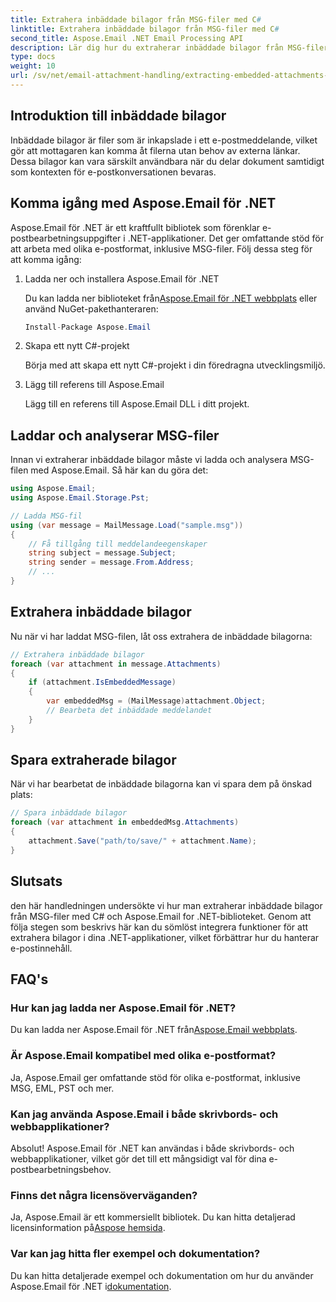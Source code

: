 ```yaml
---
title: Extrahera inbäddade bilagor från MSG-filer med C#
linktitle: Extrahera inbäddade bilagor från MSG-filer med C#
second_title: Aspose.Email .NET Email Processing API
description: Lär dig hur du extraherar inbäddade bilagor från MSG-filer med C# och Aspose.Email för .NET. En omfattande guide med exempel på källkod.
type: docs
weight: 10
url: /sv/net/email-attachment-handling/extracting-embedded-attachments-from-msg-files-using-csharp/
---
```


## Introduktion till inbäddade bilagor

Inbäddade bilagor är filer som är inkapslade i ett e-postmeddelande, vilket gör att mottagaren kan komma åt filerna utan behov av externa länkar. Dessa bilagor kan vara särskilt användbara när du delar dokument samtidigt som kontexten för e-postkonversationen bevaras.

## Komma igång med Aspose.Email för .NET

Aspose.Email för .NET är ett kraftfullt bibliotek som förenklar e-postbearbetningsuppgifter i .NET-applikationer. Det ger omfattande stöd för att arbeta med olika e-postformat, inklusive MSG-filer. Följ dessa steg för att komma igång:

1. Ladda ner och installera Aspose.Email för .NET

    Du kan ladda ner biblioteket från[Aspose.Email för .NET webbplats](https://releases.aspose.com/email/net) eller använd NuGet-pakethanteraren:
   
   ```csharp
   Install-Package Aspose.Email
   ```

2. Skapa ett nytt C#-projekt

   Börja med att skapa ett nytt C#-projekt i din föredragna utvecklingsmiljö.

3. Lägg till referens till Aspose.Email

   Lägg till en referens till Aspose.Email DLL i ditt projekt.

## Laddar och analyserar MSG-filer

Innan vi extraherar inbäddade bilagor måste vi ladda och analysera MSG-filen med Aspose.Email. Så här kan du göra det:

```csharp
using Aspose.Email;
using Aspose.Email.Storage.Pst;

// Ladda MSG-fil
using (var message = MailMessage.Load("sample.msg"))
{
    // Få tillgång till meddelandeegenskaper
    string subject = message.Subject;
    string sender = message.From.Address;
    // ...
}
```

## Extrahera inbäddade bilagor

Nu när vi har laddat MSG-filen, låt oss extrahera de inbäddade bilagorna:

```csharp
// Extrahera inbäddade bilagor
foreach (var attachment in message.Attachments)
{
    if (attachment.IsEmbeddedMessage)
    {
        var embeddedMsg = (MailMessage)attachment.Object;
        // Bearbeta det inbäddade meddelandet
    }
}
```

## Spara extraherade bilagor

När vi har bearbetat de inbäddade bilagorna kan vi spara dem på önskad plats:

```csharp
// Spara inbäddade bilagor
foreach (var attachment in embeddedMsg.Attachments)
{
    attachment.Save("path/to/save/" + attachment.Name);
}
```

## Slutsats

den här handledningen undersökte vi hur man extraherar inbäddade bilagor från MSG-filer med C# och Aspose.Email for .NET-biblioteket. Genom att följa stegen som beskrivs här kan du sömlöst integrera funktioner för att extrahera bilagor i dina .NET-applikationer, vilket förbättrar hur du hanterar e-postinnehåll.

## FAQ's

### Hur kan jag ladda ner Aspose.Email för .NET?

 Du kan ladda ner Aspose.Email för .NET från[Aspose.Email webbplats](https://releases.aspose.com/email/net).

### Är Aspose.Email kompatibel med olika e-postformat?

Ja, Aspose.Email ger omfattande stöd för olika e-postformat, inklusive MSG, EML, PST och mer.

### Kan jag använda Aspose.Email i både skrivbords- och webbapplikationer?

Absolut! Aspose.Email för .NET kan användas i både skrivbords- och webbapplikationer, vilket gör det till ett mångsidigt val för dina e-postbearbetningsbehov.

### Finns det några licensöverväganden?

 Ja, Aspose.Email är ett kommersiellt bibliotek. Du kan hitta detaljerad licensinformation på[Aspose hemsida](https://purchase.aspose.com).

### Var kan jag hitta fler exempel och dokumentation?

 Du kan hitta detaljerade exempel och dokumentation om hur du använder Aspose.Email för .NET i[dokumentation](https://reference.aspose.com/email/net).